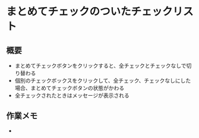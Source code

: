 # まとめてチェックのついたチェックリスト

## 概要
- まとめてチェックボタンをクリックすると、全チェックとチェックなしで切り替わる
- 個別のチェックボックスをクリックして、全チェック、チェックなしにした場合、まとめてチェックボタンの状態がかわる
- 全チェックされたときはメッセージが表示される

## 作業メモ
- 
